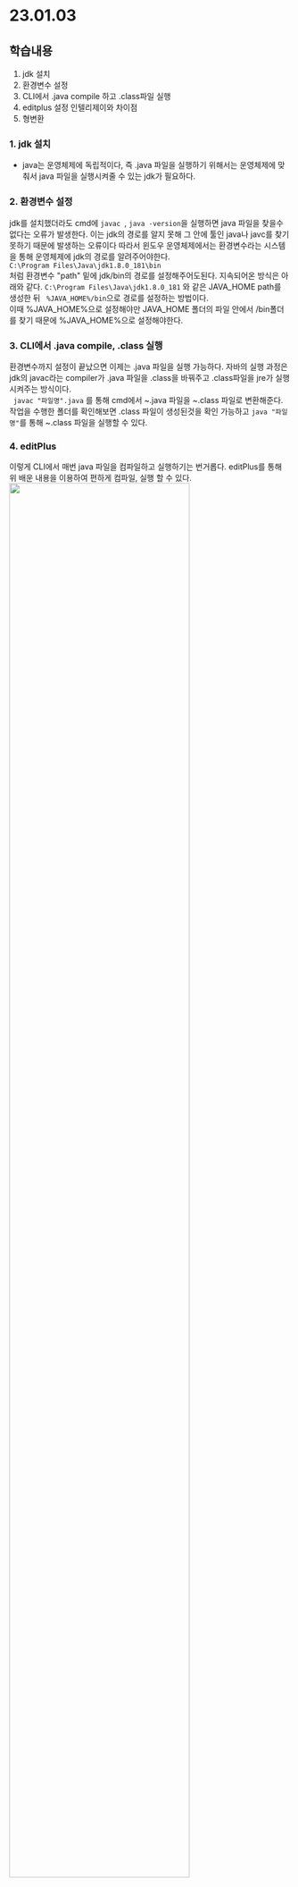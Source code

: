# 23.01.03

## 학습내용
1. jdk 설치
2. 환경변수 설정
3. CLI에서 .java compile 하고 .class파일 실행
4. editplus 설정 인텔리제이와 차이점
5. 형변환


### 1. jdk 설치
- java는 운영체제에 독립적이다, 즉 .java 파일을 실행하기 위해서는 운영체제에 맞춰서 java 파일을 실행시켜줄 수 있는 jdk가 필요하다.


### 2. 환경변수 설정
jdk를 설치했더라도 cmd에 ```javac ```, ```java -version```을 실행하면 java 파일을 찾을수 없다는 오류가 발생한다.	
이는 jdk의 경로를 알지 못해 그 안에 툴인 java나 javc를 찾기 못하기 때문에 발생하는 오류이다 따라서 윈도우 운영체제에서는 환경변수라는 시스템을 통해 운영체제에 jdk의 경로를 알려주어야한다.		
``` C:\Program Files\Java\jdk1.8.0_181\bin ``` 		
처럼 환경변수 "path" 밑에 jdk/bin의 경로를 설정해주어도된다.
지속되어온 방식은 아래와 같다. 
``` C:\Program Files\Java\jdk1.8.0_181 ``` 와 같은 JAVA_HOME path를 생성한 뒤
``` %JAVA_HOME%/bin```으로 경로를 설정하는 방법이다.	 	
이때 %JAVA_HOME%으로 설정해야만 JAVA_HOME 폴더의 파일 안에서 /bin폴더를 찾기 때문에 %JAVA_HOME%으로 설정해야한다.


### 3. CLI에서 .java compile, .class 실행
환경변수까지 설정이 끝났으면 이제는 .java 파일을 실행 가능하다.
자바의 실행 과정은 jdk의 javac라는 compiler가 .java 파일을 .class을 바꿔주고 .class파일을 jre가 실행시켜주는 방식이다.	
``` javac "파일명".java``` 를 통해 cmd에서 ~.java 파일을 ~.class 파일로 변환해준다.	
작업을 수행한 폴더를 확인해보면 .class 파일이 생성된것을 확인 가능하고 ```java "파일명"```를 통해 ~.class 파일을 실행할 수 있다.


### 4. editPlus
이렇게 CLI에서 매번 java 파일을 컴파일하고 실행하기는 번거롭다.
editPlus를 통해 위 배운 내용을 이용하여 편하게 컴파일, 실행 할 수 있다.
<img width="80%" src="https://user-images.githubusercontent.com/115130757/210321853-ab59a2e3-6541-4c37-ac2c-4915ae7e9cae.PNG"/>
<img width="80%" src="https://user-images.githubusercontent.com/115130757/210321859-8a98ca46-01eb-41bc-9c73-34a0770f96d5.PNG"/>
editplus 문서 -> 영구적 설정 -> 사용자도구에서 javac, java의 경로를 설정하고 CLI명령을 추가하여 과정을 단축 할 수 있다.
IDE는 위 과정들을 직접 실행하여 간략화 해준다

### 5. 형변환(연산자의 기본 연산 단위는 int이다)		
####5-1) 묵시적 형변환
- 데이터의 범위가 작은쪽에서 큰쪽으로의 변환은시스템에서 자동으로 일어난다, 데이터의 범위가 큰 쪽으로 변환이 일어난다.
ex) double d2 = (double) 201/2;
201을 double로 형변환 한 뒤 int와 연산을 하면 int를 double로 묵시적 형변환을 하여 100.5의 결과를 가진다

#### 5-2) 명시적 형변환
- 데이터의 범위가 큰쪽에서 작은쪽으로의 변환은 시스템이 자동으로 수행할 수 없고 사용자가 직접 변환해주어야한다
ex) byte b = (byte)(100 + 20);


### 용어 정리
1. sdk(software developement kit)  소프트웨어를 개발하기 위한 도구모음
2. java_home  jdk가 설치된 경로
3. javac  JDK에 포함된 도구로 .java 파일을 컴파일하여 바이트코드인 .class로 변경해준다
4. java.exe  .java를 실행시켜주는 프로그램
5. echo ~  폴더 이름을 터미널에 출력
6. echo %path%  해당 폴더안의 파일 목록을 출력 
7. CSV(Comma Separated Values) 데이터 단위들을 ,로 구분한 파일
8. snake case  단어와 단어 사이를 '_'로 구분한다, 일반적으로 대소문자를 구별하지 않을때는 snakecase를 사용한다
9. IDE(Integrated Development Environment)  통합개발환경, 공통된 개발자 툴을 하나의  GUI로 통합하여 어플리케이션을 개발하기위한 소프트웨어
10. UTF-8(Unicode Transformation Format)  전세계 모든 문자를 컴퓨터에서 일관되게 표현 할 수 있도록 설계된 표준 
11. ANSI(American National Standard Institution)  미국국립표준협회에서 정한 표준입출력 관련 규정
12. keyword  프로그래밍 언어에 미리 정의되어있는 단어(public, static)
13. identifier  프로그래머가 직접 정의해야하는 이름(변수명, 클래스명)
